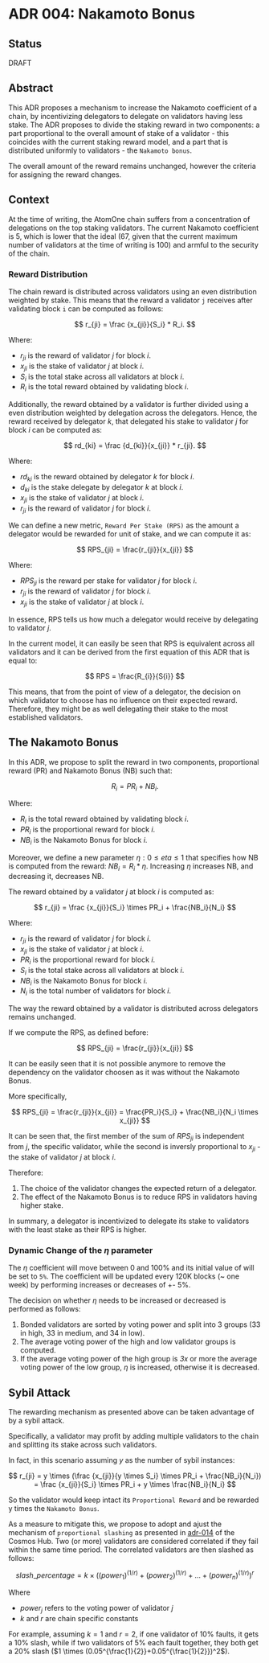 # ADR 004: Nakamoto Bonus 

## Status

DRAFT

## Abstract

This ADR proposes a mechanism to increase the Nakamoto coefficient of a chain, by incentivizing delegators to delegate on validators having less stake. The ADR proposes to divide the staking reward in two components: a part proportional to the overall amount of stake of a validator - this coincides with the current staking reward model, and a part that is distributed uniformly to validators - the `Nakamoto bonus`.

The overall amount of the reward remains unchanged, however the criteria for assigning the reward changes.

## Context

At the time of writing, the AtomOne chain suffers from a concentration of delegations on the top staking validators. The current Nakamoto coefficient is 5, which is lower that the ideal (67, given that the current maximum number of validators at the time of writing is 100) and armful to the security of the chain.


### Reward Distribution

The chain reward is distributed across validators using an even distribution weighted by stake. This means that the reward a validator `j` receives after validating block `i` can be computed as follows:

$$
r_{ji} = \frac {x_{ji}}{S_i} * R_i.
$$

Where:

- $r_{ji}$ is the reward of validator $j$ for block $i$.
- $x_{ji}$ is the stake of validator $j$ at block $i$.
- $S_i$ is the total stake across all validators at block $i$.
- $R_i$ is the total reward obtained by validating block $i$.


Additionally, the reward obtained by a validator is further divided using a even distribution weighted by delegation across the delegators. Hence, the reward received by delegator $k$, that delegated his stake to validator $j$ for block $i$ can be computed as:

$$
rd_{ki} = \frac {d_{ki}}{x_{ji}} * r_{ji}.
$$


Where:

- $rd_{ki}$ is the reward obtained by delegator $k$ for block $i$.
- $d_{ki}$ is the stake delegate by delegator $k$ at block $i$.
- $x_{ji}$ is the stake of validator $j$ at block $i$.
- $r_{ji}$ is the reward of validator $j$ for block $i$.

We can define a new metric, `Reward Per Stake (RPS)` as the amount a delegator would be rewarded for unit of stake, and we can compute it as:

$$
RPS_{ji} = \frac{r_{ji}}{x_{ji}}  
$$

Where:

- $RPS_{ji}$ is the reward per stake for validator $j$ for block $i$.
- $r_{ji}$ is the reward of validator $j$ for block $i$.
- $x_{ji}$ is the stake of validator $j$ at block $i$.

In essence, RPS tells us how much a delegator would receive by delegating to validator $j$. 

In the current model, it can easily be seen that RPS is equivalent across all validators and it can be derived from the first equation of this ADR that is equal to:

$$
RPS = \frac{R_{i}}{S{i}}
$$

This means, that from the point of view of a delegator, the decision on which validator to choose has no influence on their expected reward. Therefore, they might be as well delegating their stake to the most established validators.

## The Nakamoto Bonus

In this ADR, we propose to split the reward in two components, proportional reward (PR) and Nakamoto Bonus (NB) such that:

$$
R_i = PR_i + NB_i.
$$

Where:
- $R_i$ is the total reward obtained by validating block $i$.
- $PR_i$ is the proportional reward for block $i$.
- $NB_i$ is the Nakamoto Bonus for block $i$.

Moreover, we define a new parameter $\eta : 0 \le eta \le 1$ that specifies how NB is computed from the reward: $NB_i = R_i * \eta$.
Increasing $\eta$ increases NB, and decreasing it, decreases NB.

The reward obtained by a validator $j$ at block $i$ is computed as:

$$
r_{ji} = \frac {x_{ji}}{S_i} \times PR_i + \frac{NB_i}{N_i}
$$

Where:
- $r_{ji}$ is the reward of validator $j$ for block $i$.
- $x_{ji}$ is the stake of validator $j$ at block $i$.
- $PR_i$ is the proportional reward for block $i$.
- $S_i$ is the total stake across all validators at block $i$.
- $NB_i$ is the Nakamoto Bonus for block $i$.
- $N_i$ is the total number of validators for block $i$.


The way the reward obtained by a validator is distributed across delegators remains unchanged.

If we compute the RPS, as defined before:

$$
RPS_{ji} = \frac{r_{ji}}{x_{ji}}  
$$

It can be easily seen that it is not possible anymore to remove the dependency on the validator choosen as it was without the Nakamoto Bonus.

More specifically, 


$$
RPS_{ji} = \frac{r_{ji}}{x_{ji}} = \frac{PR_i}{S_i} + \frac{NB_i}{N_i \times x_{ji}} 
$$

It can be seen that, the first member of the sum of $RPS_{ji}$ is independent from $j$, the specific validator, while the second is inversly proportional to $x_{ji}$ - the stake of validator $j$ at block $i$.

Therefore:
1. The choice of the validator changes the expected return of a delegator.
2. The effect of the Nakamoto Bonus is to reduce RPS in validators having higher stake.

In summary, a delegator is incentivized to delegate its stake to validators with the least stake as their RPS is higher.

### Dynamic Change of the $\eta$ parameter

The $\eta$ coefficient will move between 0 and 100\% and its initial value of will be set to `5%`.
The coefficient will be updated every 120K blocks (~ one week) by performing increases or decreases of +- 5%.

The decision on whether $\eta$ needs to be increased or decreased is performed as follows:
1. Bonded validators are sorted by voting power and split into 3 groups (33 in high, 33 in medium, and 34 in low).
2. The average voting power of the high and low validator groups is computed.
3. If the average voting power of the high group is *3x* or more the average voting power of the low group, $\eta$ is increased, otherwise it is decreased.



## Sybil Attack

The rewarding mechanism as presented above can be taken advantage of by a sybil attack.

Specifically, a validator may profit by adding multiple validators to the chain and splitting its stake across such validators.

In fact, in this scenario assuming $y$ as the number of sybil instances:

$$
r_{ji} = y \times (\frac {x_{ji}}{y \times S_i} \times PR_i + \frac{NB_i}{N_i}) = \frac {x_{ji}}{S_i} \times PR_i + y \times \frac{NB_i}{N_i}
$$

So the validator would keep intact its `Proportional Reward` and be rewarded y times the `Nakamoto Bonus`.

As a measure to mitigate this, we propose to adopt and ajust the mechanism of `proportional slashing` as presented in [adr-014](https://github.com/cosmos/cosmos-sdk/blob/main/docs/architecture/adr-014-proportional-slashing.md) of the Cosmos Hub.
Two (or more) validators are considered correlated if they fail within the same time period. The correlated validators are then slashed as follows:

$$
slash\_percentage = k \times ((power_1)^{(1/r)} + (power_2)^{(1/r)} + ... + (power_n)^{(1/r)})^r 
$$

Where
- $power_j$ refers to the voting power of validator $j$
- $k$ and $r$ are chain specific constants

For example, assuming $k=1$ and $r=2$, if one validator of 10% faults, it gets a 10% slash, while if two validators of 5% each fault together, they both get a 20% slash ($1 \times (0.05^{\frac{1}{2}}+0.05^{\frac{1}{2}})^2$).



